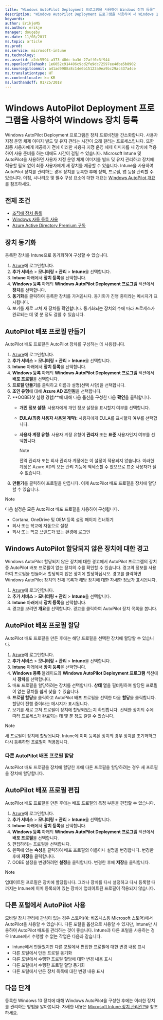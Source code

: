 ```yaml
---
title: "Windows AutoPilot Deployment 프로그램을 사용하여 Windows 장치 등록"
description: "Windows AutoPilot Deployment 프로그램을 사용하여 새 Windows 10 장치를 등록하는 방법을 알아봅니다."
keywords: 
author: ErikjeMS
ms.author: erikje
manager: dougeby
ms.date: 11/08/2017
ms.topic: article
ms.prod: 
ms.service: microsoft-intune
ms.technology: 
ms.assetid: a2dc5594-a373-48dc-ba3d-27aff0c3f944
ms.openlocfilehash: 1e6052c914406c9cd2fe9dc72597ee4dbe5b8902
ms.sourcegitcommit: a41ad9988a8c14e6b15123a9ea9bc29ac437a4ce
ms.translationtype: HT
ms.contentlocale: ko-KR
ms.lasthandoff: 01/25/2018
---
```

# <a name="enroll-windows-devices-using-windows-autopilot-deployment-program"></a>Windows AutoPilot Deployment 프로그램을 사용하여 Windows 장치 등록
Windows AutoPilot Deployment 프로그램은 장치 프로비전을 간소화합니다. 사용자 지정 운영 체제 이미지 빌드 및 유지 관리는 시간이 오래 걸리는 프로세스입니다. 또한 최종 사용자에게 제공하기 전에 이러한 사용자 지정 운영 체제 이미지를 새 장치에 적용하여 사용 준비를 하는 데에도 시간이 걸릴 수 있습니다. Microsoft Intune 및 AutoPilot을 사용하면 사용자 지정 운영 체제 이미지를 빌드 및 유지 관리하고 장치에 적용할 필요 없이 최종 사용자에게 새 장치를 제공할 수 있습니다. Intune을 사용하여 AutoPilot 장치를 관리하는 경우 장치를 등록한 후에 정책, 프로필, 앱 등을 관리할 수 있습니다. 이점, 시나리오 및 필수 구성 요소에 대한 개요는 [Windows AutoPilot 개요](https://docs.microsoft.com/windows/deployment/windows-10-auto-pilot)를 참조하세요.

## <a name="prerequisites"></a>전제 조건
- [조직에 장치 등록](https://docs.microsoft.com/en-us/windows/deployment/windows-autopilot/windows-10-autopilot#device-registration-and-oobe-customization)
- [Windows 자동 등록 사용](https://docs.microsoft.com/intune-classic/deploy-use/set-up-windows-device-management-with-microsoft-intune#enable-windows-10-automatic-enrollment)
- [Azure Active Directory Premium 구독](https://docs.microsoft.com/azure/active-directory/active-directory-get-started-premium) <!--&#40;[trial subscription](http://go.microsoft.com/fwlink/?LinkID=816845)&#41;-->

## <a name="synchronize-devices"></a>장치 동기화
등록한 장치를 Intune으로 동기화하여 구성할 수 있습니다.

1. [Azure](https://portal.azure.com/)에 로그인합니다.
2. **추가 서비스** > **모니터링 + 관리** > **Intune**을 선택합니다.
3. **Intune** 아래에서 **장치 등록**을 선택합니다.
4. **Windows 등록** 아래의 **Windows AutoPilot Deployment 프로그램** 섹션에서 **장치**를 선택합니다.
5. **동기화**를 클릭하여 등록한 장치를 가져옵니다. 동기화가 진행 중이라는 메시지가 표시됩니다.
6. 보기를 새로 고쳐 새 장치를 확인합니다. 동기화되는 장치의 수에 따라 프로세스가 완료되는 데 몇 분 정도 걸릴 수 있습니다.  

## <a name="create-an-autopilot-deployment-profile"></a>AutoPilot 배포 프로필 만들기
AutoPilot 배포 프로필은 AutoPilot 장치를 구성하는 데 사용됩니다.
1. [Azure](https://portal.azure.com/)에 로그인합니다. 
2. **추가 서비스** > **모니터링 + 관리** > **Intune**을 선택합니다.
3. **Intune** 아래에서 **장치 등록**을 선택합니다.
4. **Windows 등록** 아래의 **Windows AutoPilot Deployment 프로그램** 섹션에서 **배포 프로필**을 선택합니다.
5. **프로필 만들기**를 클릭하고 이름과 설명(선택 사항)을 선택합니다. 
6. **조인 유형**에 대해 **Azure AD 조인됨**을 선택합니다.
7. **OOBE(첫 실행 경험)**에 대해 다음 옵션을 구성한 다음 **확인**을 클릭합니다. 
   - **개인 정보 설정**: 사용자에게 개인 정보 설정을 표시할지 여부를 선택합니다. 
   - **EULA(최종 사용자 사용권 계약)**: 사용자에게 EULA를 표시할지 여부를 선택합니다.
   - **사용자 계정 유형**: 사용자 계정 유형이 **관리자** 또는 **표준** 사용자인지 여부를 선택합니다.

     > [!Note]    
     > 전역 관리자 또는 회사 관리자 계정에는 이 설정이 적용되지 않습니다. 이러한 계정은 Azure AD의 모든 관리 기능에 액세스할 수 있으므로 표준 사용자가 될 수 없습니다.
8. **만들기**를 클릭하여 프로필을 만듭니다. 이제 AutoPilot 배포 프로필을 장치에 할당할 수 있습니다.
     
> [!Note]    
> 다음 설정은 모든 AutoPilot 배포 프로필을 사용하여 구성됩니다.
> - Cortana, OneDrive 및 OEM 등록 설정 페이지 건너뛰기
> - 회사 또는 학교에 자동으로 설정
> - 회사 또는 학교 브랜드가 있는 환경에 로그인    

## <a name="alerts-for-windows-autopilot-unassigned-devices-----163236---"></a>Windows AutoPilot 할당되지 않은 장치에 대한 경고 <!-- 163236 -->
Windows AutoPilot 할당되지 않은 장치에 대한 경고에서 AutoPilot 프로그램의 장치 중 AutoPilot 배포 프로필이 없는 장치의 수를 확인할 수 있습니다. 경고의 정보를 사용하여 프로필을 만들어서 할당되지 않은 장치에 할당하십시오. 경고를 클릭하면 Windows AutoPilot 장치의 전체 목록과 해당 장치에 대한 자세한 정보가 표시됩니다. 
1. [Azure](https://portal.azure.com/)에 로그인합니다. 
2. **추가 서비스** > **모니터링 + 관리** > **Intune**을 선택합니다.
3. **Intune** 아래에서 **장치 등록**을 선택합니다.
4. 경고를 보려면 **개요**를 선택합니다. 경고를 클릭하여 AutoPilot 장치 목록을 봅니다.  

## <a name="assign-an-autopilot-deployment-profile"></a>AutoPilot 배포 프로필 할당
AutoPilot 배포 프로필을 만든 후에는 해당 프로필을 선택한 장치에 할당할 수 있습니다.

1. [Azure](https://portal.azure.com/)에 로그인합니다. 
2. **추가 서비스** > **모니터링 + 관리** > **Intune**을 선택합니다.
3. **Intune** 아래에서 **장치 등록**을 선택합니다.
4. **Windows 등록** 블레이드의 **Windows AutoPilot Deployment 프로그램** 섹션에서 **장치**를 선택합니다.
5. 배포 프로필을 할당하려는 장치를 선택합니다. **상태** 열을 필터링하여 할당된 프로필이 없는 장치를 쉽게 찾을 수 있습니다. 
6. **프로필 할당**을 클릭하고 AutoPilot 배포 프로필을 선택한 다음 **할당**을 클릭합니다. 할당이 진행 중이라는 메시지가 표시됩니다.
7. 보기를 새로 고쳐 프로필이 장치에 할당되었는지 확인합니다. 선택한 장치의 수에 따라 프로세스가 완료되는 데 몇 분 정도 걸릴 수 있습니다. 

> [!Note]
> 새 프로필이 장치에 할당됩니다. Intune에 이미 등록된 장치의 경우 장치를 초기화하고 다시 등록하면 프로필이 적용됩니다.

### <a name="assign-a-different-autopilot-deployment-profile"></a>다른 AutoPilot 배포 프로필 할당
AutoPilot 배포 프로필을 장치에 할당한 후에 다른 프로필을 할당하려는 경우 새 프로필을 장치에 할당합니다.  

## <a name="edit-an-autopilot-deployment-profile"></a>AutoPilot 배포 프로필 편집 
AutoPilot 배포 프로필을 만든 후에는 배포 프로필의 특정 부분을 편집할 수 있습니다.   
1. [Azure](https://portal.azure.com/)에 로그인합니다. 
2. **추가 서비스** > **모니터링 + 관리** > **Intune**을 선택합니다.
3. **Intune** 아래에서 **장치 등록**을 선택합니다.
4. **Windows 등록** 아래의 **Windows AutoPilot Deployment 프로그램** 섹션에서 **배포 프로필**을 선택합니다. 
5. 편집하려는 프로필을 선택합니다. 
6. 왼쪽에 있는 **속성**을 클릭하여 배포 프로필의 이름이나 설명을 변경합니다. 변경한 후에 **저장**을 클릭합니다. 
7. OOBE 설정을 변경하려면 **설정**을 클릭합니다. 변경한 후에 **저장**을 클릭합니다. 

> [!NOTE]
> 업데이트된 프로필은 장치에 할당됩니다. 그러나 장치를 다시 설정하고 다시 등록할 때까지는 Intune에 이미 등록되어 있는 장치에 업데이트된 프로필이 적용되지 않습니다. 

## <a name="using-autopilot-in-other-portals"></a>다른 포털에서 AutoPilot 사용
모바일 장치 관리에 관심이 없는 경우 스토어(예: 비즈니스용 Microsoft 스토어)에서 AutoPilot을 사용할 수 있습니다. 다른 포털을 옵션으로 사용할 수 있지만, Intune만 사용하여 AutoPilot 배포를 관리하는 것이 좋습니다. Intune과 다른 포털을 사용하는 경우 Intune에서 수행할 수 없는 작업은 다음과 같습니다.
- Intune에서 만들었지만 다른 포털에서 편집한 프로필에 대한 변경 내용 표시
- 다른 포털에서 만든 프로필 동기화
- 다른 포털에서 수행한 프로필 할당에 대한 변경 내용 표시
- 다른 포털에서 수행한 프로필 할당 동기화
- 다른 포털에서 만든 장치 목록에 대한 변경 내용 표시

## <a name="next-steps"></a>다음 단계
등록한 Windows 10 장치에 대해 Windows AutoPilot을 구성한 후에는 이러한 장치를 관리하는 방법을 알아봅니다. 자세한 내용은 [Microsoft Intune 장치 관리란?](https://docs.microsoft.com/intune/device-management)을 참조하세요.